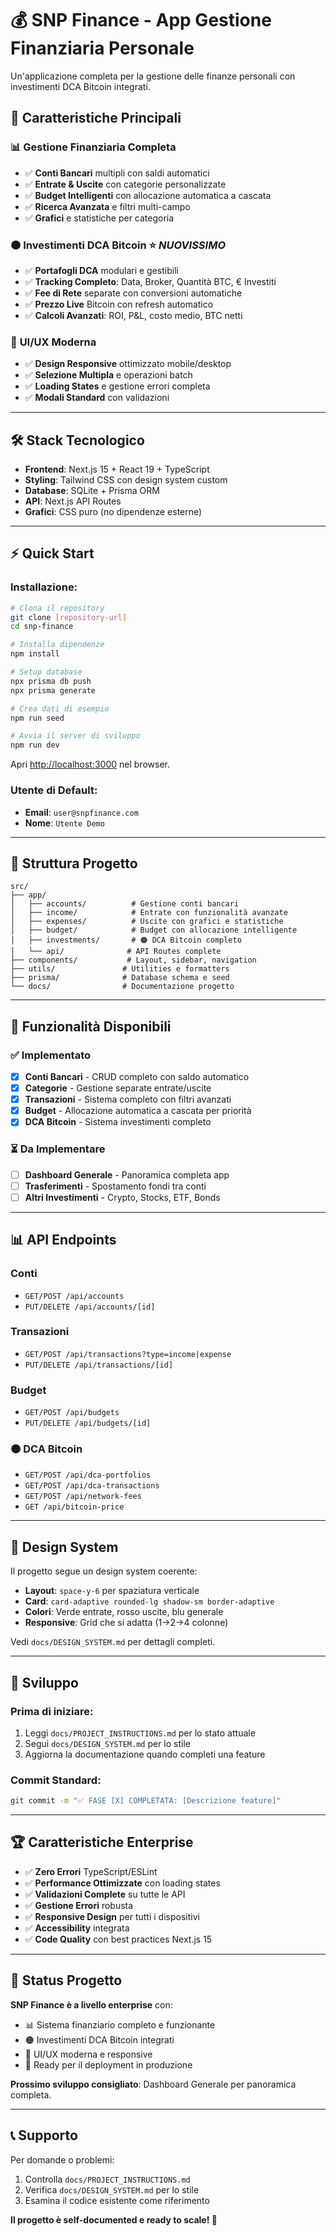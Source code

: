 # 💰 SNP Finance - App Gestione Finanziaria Personale

Un'applicazione completa per la gestione delle finanze personali con investimenti DCA Bitcoin integrati.

## 🚀 **Caratteristiche Principali**

### 📊 **Gestione Finanziaria Completa**
- ✅ **Conti Bancari** multipli con saldi automatici
- ✅ **Entrate & Uscite** con categorie personalizzate
- ✅ **Budget Intelligenti** con allocazione automatica a cascata
- ✅ **Ricerca Avanzata** e filtri multi-campo
- ✅ **Grafici** e statistiche per categoria

### 🟠 **Investimenti DCA Bitcoin** ⭐ *NUOVISSIMO*
- ✅ **Portafogli DCA** modulari e gestibili
- ✅ **Tracking Completo**: Data, Broker, Quantità BTC, € Investiti
- ✅ **Fee di Rete** separate con conversioni automatiche
- ✅ **Prezzo Live** Bitcoin con refresh automatico
- ✅ **Calcoli Avanzati**: ROI, P&L, costo medio, BTC netti

### 🎨 **UI/UX Moderna**
- ✅ **Design Responsive** ottimizzato mobile/desktop
- ✅ **Selezione Multipla** e operazioni batch
- ✅ **Loading States** e gestione errori completa
- ✅ **Modali Standard** con validazioni

---

## 🛠️ **Stack Tecnologico**

- **Frontend**: Next.js 15 + React 19 + TypeScript
- **Styling**: Tailwind CSS con design system custom
- **Database**: SQLite + Prisma ORM
- **API**: Next.js API Routes
- **Grafici**: CSS puro (no dipendenze esterne)

---

## ⚡ **Quick Start**

### **Installazione:**
```bash
# Clona il repository
git clone [repository-url]
cd snp-finance

# Installa dipendenze
npm install

# Setup database
npx prisma db push
npx prisma generate

# Crea dati di esempio
npm run seed

# Avvia il server di sviluppo
npm run dev
```

Apri [http://localhost:3000](http://localhost:3000) nel browser.

### **Utente di Default:**
- **Email**: `user@snpfinance.com`
- **Nome**: `Utente Demo`

---

## 📁 **Struttura Progetto**

```
src/
├── app/
│   ├── accounts/          # Gestione conti bancari
│   ├── income/            # Entrate con funzionalità avanzate
│   ├── expenses/          # Uscite con grafici e statistiche
│   ├── budget/            # Budget con allocazione intelligente
│   ├── investments/       # 🟠 DCA Bitcoin completo
│   └── api/              # API Routes complete
├── components/           # Layout, sidebar, navigation
├── utils/               # Utilities e formatters
├── prisma/              # Database schema e seed
└── docs/                # Documentazione progetto
```

---

## 🎯 **Funzionalità Disponibili**

### **✅ Implementato**
- [x] **Conti Bancari** - CRUD completo con saldo automatico
- [x] **Categorie** - Gestione separate entrate/uscite
- [x] **Transazioni** - Sistema completo con filtri avanzati
- [x] **Budget** - Allocazione automatica a cascata per priorità
- [x] **DCA Bitcoin** - Sistema investimenti completo

### **⏳ Da Implementare**
- [ ] **Dashboard Generale** - Panoramica completa app
- [ ] **Trasferimenti** - Spostamento fondi tra conti
- [ ] **Altri Investimenti** - Crypto, Stocks, ETF, Bonds

---

## 📊 **API Endpoints**

### **Conti**
- `GET/POST /api/accounts`
- `PUT/DELETE /api/accounts/[id]`

### **Transazioni**
- `GET/POST /api/transactions?type=income|expense`
- `PUT/DELETE /api/transactions/[id]`

### **Budget**
- `GET/POST /api/budgets`
- `PUT/DELETE /api/budgets/[id]`

### **🟠 DCA Bitcoin**
- `GET/POST /api/dca-portfolios`
- `GET/POST /api/dca-transactions`
- `GET/POST /api/network-fees`
- `GET /api/bitcoin-price`

---

## 🎨 **Design System**

Il progetto segue un design system coerente:

- **Layout**: `space-y-6` per spaziatura verticale
- **Card**: `card-adaptive rounded-lg shadow-sm border-adaptive`
- **Colori**: Verde entrate, rosso uscite, blu generale
- **Responsive**: Grid che si adatta (1→2→4 colonne)

Vedi `docs/DESIGN_SYSTEM.md` per dettagli completi.

---

## 📝 **Sviluppo**

### **Prima di iniziare:**
1. Leggi `docs/PROJECT_INSTRUCTIONS.md` per lo stato attuale
2. Segui `docs/DESIGN_SYSTEM.md` per lo stile
3. Aggiorna la documentazione quando completi una feature

### **Commit Standard:**
```bash
git commit -m "✅ FASE [X] COMPLETATA: [Descrizione feature]"
```

---

## 🏆 **Caratteristiche Enterprise**

- ✅ **Zero Errori** TypeScript/ESLint
- ✅ **Performance Ottimizzate** con loading states
- ✅ **Validazioni Complete** su tutte le API
- ✅ **Gestione Errori** robusta
- ✅ **Responsive Design** per tutti i dispositivi
- ✅ **Accessibility** integrata
- ✅ **Code Quality** con best practices Next.js 15

---

## 🎉 **Status Progetto**

**SNP Finance è a livello enterprise** con:
- 📊 Sistema finanziario completo e funzionante
- 🟠 Investimenti DCA Bitcoin integrati
- 🎨 UI/UX moderna e responsive
- 🚀 Ready per il deployment in produzione

**Prossimo sviluppo consigliato**: Dashboard Generale per panoramica completa.

---

## 📞 **Supporto**

Per domande o problemi:
1. Controlla `docs/PROJECT_INSTRUCTIONS.md`
2. Verifica `docs/DESIGN_SYSTEM.md` per lo stile
3. Esamina il codice esistente come riferimento

**Il progetto è self-documented e ready to scale! 🚀**
